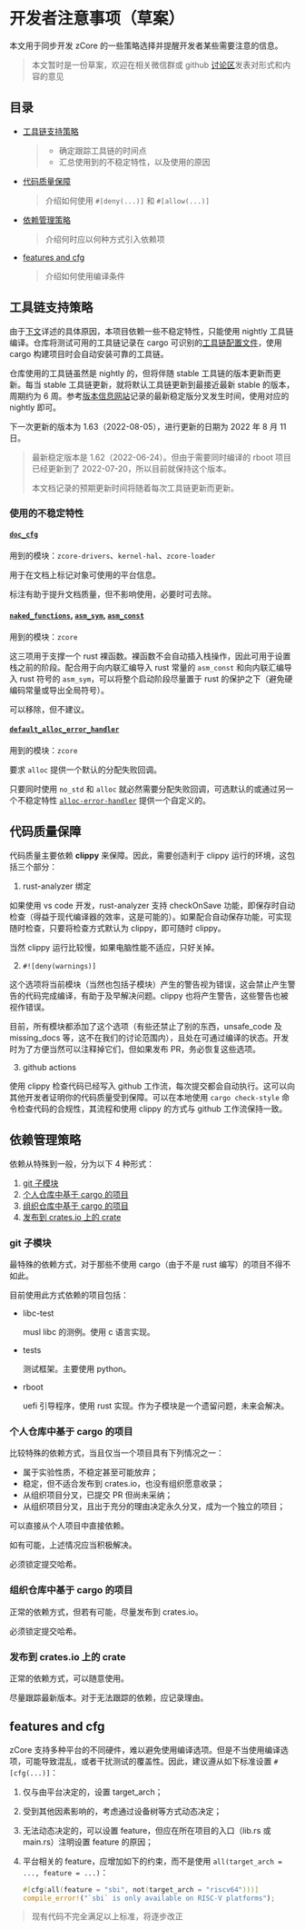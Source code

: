 ﻿# 开发者注意事项（草案）

本文用于同步开发 zCore 的一些策略选择并提醒开发者某些需要注意的信息。

> 本文暂时是一份草案，欢迎在相关微信群或 github [讨论区](https://github.com/rcore-os/zCore/discussions/356)发表对形式和内容的意见

## 目录

- [工具链支持策略](#工具链支持策略)
  > - 确定跟踪工具链的时间点
  > - 汇总使用到的不稳定特性，以及使用的原因
- [代码质量保障](#代码质量保障)
  > 介绍如何使用 `#[deny(...)]` 和 `#[allow(...)]`
- [依赖管理策略](#依赖管理策略)
  > 介绍何时应以何种方式引入依赖项
- [features and cfg](#features-and-cfg)
  > 介绍如何使用编译条件

## 工具链支持策略

由于[下文](#使用的不稳定特性)详述的具体原因，本项目依赖一些不稳定特性，只能使用 nightly 工具链编译。仓库将测试可用的工具链记录在 cargo 可识别的[工具链配置文件](../rust-toolchain.toml)，使用 cargo 构建项目时会自动安装可靠的工具链。

仓库使用的工具链虽然是 nightly 的，但将伴随 stable 工具链的版本更新而更新。每当 stable 工具链更新，就将默认工具链更新到最接近最新 stable 的版本，周期约为 6 周。参考[版本信息网站](https://forge.rust-lang.org/)记录的最新稳定版分叉发生时间，使用对应的 nightly 即可。

下一次更新的版本为 1.63（2022-08-05），进行更新的日期为 2022 年 8 月 11 日。

> 最新稳定版本是 1.62（2022-06-24）。但由于需要同时编译的 rboot 项目已经更新到了 2022-07-20，所以目前就保持这个版本。
>
> 本文档记录的预期更新时间将随着每次工具链更新而更新。

### 使用的不稳定特性

#### [`doc_cfg`](https://doc.rust-lang.org/unstable-book/language-features/doc-cfg.html)

用到的模块：`zcore-drivers`、`kernel-hal`、`zcore-loader`

用于在文档上标记对象可使用的平台信息。

标注有助于提升文档质量，但不影响使用，必要时可去除。

#### [`naked_functions`](https://doc.rust-lang.org/unstable-book/language-features/naked-functions.html), [`asm_sym`](https://doc.rust-lang.org/unstable-book/language-features/asm-sym.html), [`asm_const`](https://doc.rust-lang.org/unstable-book/language-features/asm-const.html)

用到的模块：`zcore`

这三项用于支撑一个 rust 裸函数。裸函数不会自动插入栈操作，因此可用于设置栈之前的阶段。配合用于向内联汇编导入 rust 常量的 `asm_const` 和向内联汇编导入 rust 符号的 `asm_sym`，可以将整个启动阶段尽量置于 rust 的保护之下（避免硬编码常量或导出全局符号）。

可以移除，但不建议。

#### [`default_alloc_error_handler`](https://doc.rust-lang.org/unstable-book/language-features/default-alloc-error-handler.html)

用到的模块：`zcore`

要求 `alloc` 提供一个默认的分配失败回调。

只要同时使用 `no_std` 和 `alloc` 就必然需要分配失败回调，可选默认的或通过另一个不稳定特性 [`alloc-error-handler`](https://doc.rust-lang.org/unstable-book/language-features/alloc-error-handler.html) 提供一个自定义的。

## 代码质量保障

代码质量主要依赖 **clippy** 来保障。因此，需要创造利于 clippy 运行的环境，这包括三个部分：

1. rust-analyzer 绑定

如果使用 vs code 开发，rust-analyzer 支持 checkOnSave 功能，即保存时自动检查（得益于现代编译器的效率，这是可能的）。如果配合自动保存功能，可实现随时检查，只要将检查方式默认为 clippy，即可随时 clippy。

当然 clippy 运行比较慢，如果电脑性能不适应，只好关掉。

2. `#![deny(warnings)]`

这个选项将当前模块（当然也包括子模块）产生的警告视为错误，这会禁止产生警告的代码完成编译，有助于及早解决问题。clippy 也将产生警告，这些警告也被视作错误。

目前，所有模块都添加了这个选项（有些还禁止了别的东西，unsafe_code 及 missing_docs 等，这不在我们的讨论范围内），且处在可通过编译的状态。开发时为了方便当然可以注释掉它们，但如果发布 PR，务必恢复这些选项。

3. github actions

使用 clippy 检查代码已经写入 github 工作流，每次提交都会自动执行。这可以向其他开发者证明你的代码质量受到保障。可以在本地使用 `cargo check-style` 命令检查代码的合规性，其流程和使用 clippy 的方式与 github 工作流保持一致。

## 依赖管理策略

依赖从特殊到一般，分为以下 4 种形式：

1. [git 子模块](#git-子模块)
2. [个人仓库中基于 cargo 的项目](#个人仓库中基于-cargo-的项目)
3. [组织仓库中基于 cargo 的项目](#组织仓库中基于-cargo-的项目)
4. [发布到 crates.io 上的 crate](#发布到-cratesio-上的-crate)

### git 子模块

最特殊的依赖方式，对于那些不使用 cargo（由于不是 rust 编写）的项目不得不如此。

目前使用此方式依赖的项目包括：

- libc-test

  musl libc 的测例。使用 c 语言实现。

- tests

  测试框架。主要使用 python。

- rboot

  uefi 引导程序，使用 rust 实现。作为子模块是一个遗留问题，未来会解决。

### 个人仓库中基于 cargo 的项目

比较特殊的依赖方式，当且仅当一个项目具有下列情况之一：

- 属于实验性质，不稳定甚至可能放弃；
- 稳定，但不适合发布到 crates.io，也没有组织愿意收录；
- 从组织项目分叉，已提交 PR 但尚未采纳；
- 从组织项目分叉，且出于充分的理由决定永久分叉，成为一个独立的项目；

可以直接从个人项目中直接依赖。

如有可能，上述情况应当积极解决。

必须锁定提交哈希。

### 组织仓库中基于 cargo 的项目

正常的依赖方式，但若有可能，尽量发布到 crates.io。

必须锁定提交哈希。

### 发布到 crates.io 上的 crate

正常的依赖方式，可以随意使用。

尽量跟踪最新版本。对于无法跟踪的依赖，应记录理由。

## features and cfg

zCore 支持多种平台的不同硬件，难以避免使用编译选项。但是不当使用编译选项，可能导致混乱，或者干扰测试的覆盖性。因此，建议遵从如下标准设置 `#[cfg(...)]`：

1. 仅与由平台决定的，设置 target_arch；
2. 受到其他因素影响的，考虑通过设备树等方式动态决定；
3. 无法动态决定的，可以设置 feature，但应在所在项目的入口（lib.rs 或 main.rs）注明设置 feature 的原因；
4. 平台相关的 feature，应增加如下的约束，而不是使用 `all(target_arch = ..., feature = ...)`：

   ```rust
   #[cfg(all(feature = "sbi", not(target_arch = "riscv64")))]
   compile_error!("`sbi` is only available on RISC-V platforms");
   ```

> 现有代码不完全满足以上标准，将逐步改正
